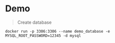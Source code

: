 # Demo

> Create database

```
docker run -p 3306:3306 --name demo_database -e MYSQL_ROOT_PASSWORD=12345 -d mysql
```
